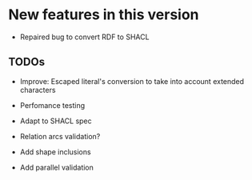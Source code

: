 New features in this version
============================

- Repaired bug to convert RDF to SHACL


 TODOs
------

- 	Improve: Escaped literal's conversion to take into account extended characters
   
-   Perfomance testing

-   Adapt to SHACL spec

-   Relation arcs validation?

-   Add shape inclusions

-   Add parallel validation



